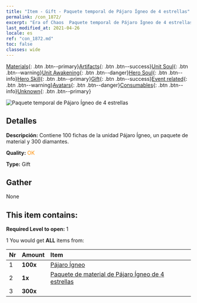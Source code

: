 ```yaml
---
title: "Item - Gift - Paquete temporal de Pájaro Ígneo de 4 estrellas"
permalink: /con_1872/
excerpt: "Era of Chaos  Paquete temporal de Pájaro Ígneo de 4 estrellas"
last_modified_at: 2021-04-26
locale: es
ref: "con_1872.md"
toc: false
classes: wide
---
```

 [Materials](/ItemsES/){: .btn .btn--primary}[Artifacts](/ItemsES/Artifacts/){: .btn .btn--success}[Unit Soul](/ItemsES/UnitSoul/){: .btn .btn--warning}[Unit Awakening](/ItemsES/UnitAwakening/){: .btn .btn--danger}[Hero Soul](/ItemsES/HeroSoul/){: .btn .btn--info}[Hero Skill](/ItemsES/HeroSkill/){: .btn .btn--primary}[Gift](/ItemsES/Gift/){: .btn .btn--success}[Event related](/ItemsES/Events/){: .btn .btn--warning}[Avatars](/ItemsES/Avatars/){: .btn .btn--danger}[Consumables](/ItemsES/Consumables/){: .btn .btn--info}[Unknown](/ItemsES/Unknown/){: .btn .btn--primary}

 ![Paquete temporal de Pájaro Ígneo de 4 estrellas](/images/t/i_907495.png)

## Detalles
 **Descripción:** Contiene 100 fichas de la unidad Pájaro Ígneo, un paquete de material y 300 diamantes.

 **Quality:** <span style="color: #FF8C00">OK</span>

 **Type:** Gift

## Gather

  None

## This item contains:

 **Required Level to open:** 1

 1 You would get **ALL** items  from:

  | Nr | Amount |     Item    |
  |:---|:-------|:------------|
  | 1 |  **100x** | [Pájaro Ígneo](/ItemsES/unt_268/) |  | 
  | 2 |  **1x** | [Paquete de material de Pájaro Ígneo de 4 estrellas](/ItemsES/con_1876/) |  | 
  | 3 |  **300x** | <i class="fas fa-gem"/> |  | 
